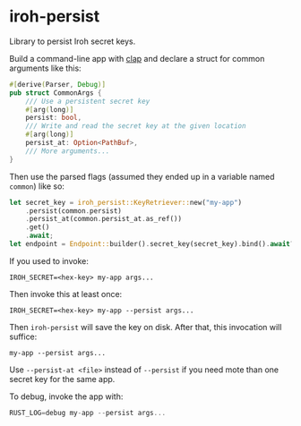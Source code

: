 # iroh-persist

Library to persist Iroh secret keys.

Build a command-line app with [clap](https://docs.rs/clap/latest/clap/) and
declare a struct for common arguments like this:
```rust
#[derive(Parser, Debug)]
pub struct CommonArgs {
    /// Use a persistent secret key
    #[arg(long)]
    persist: bool,
    /// Write and read the secret key at the given location
    #[arg(long)]
    persist_at: Option<PathBuf>,
    /// More arguments...
}
```

Then use the parsed flags (assumed they ended up in a variable named `common`)
like so:
```rust
let secret_key = iroh_persist::KeyRetriever::new("my-app")
    .persist(common.persist)
    .persist_at(common.persist_at.as_ref())
    .get()
    .await;
let endpoint = Endpoint::builder().secret_key(secret_key).bind().await?;
```

If you used to invoke:
```shell
IROH_SECRET=<hex-key> my-app args...
```
Then invoke this at least once:
```shell
IROH_SECRET=<hex-key> my-app --persist args...
```
Then `iroh-persist` will save the key on disk. After that, this invocation
will suffice:
```shell
my-app --persist args...
```

Use `--persist-at <file>` instead of `--persist` if you need mote than one
secret key for the same app.

To debug, invoke the app with:
```rust
RUST_LOG=debug my-app --persist args...
```
